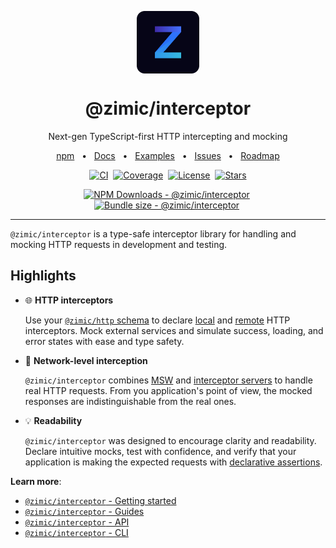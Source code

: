 <p align="center">
  <img src="../../docs/zimic.png" align="center" width="100px" height="100px">
</p>

<h1 align="center">
  @zimic/interceptor
</h1>

<p align="center">
  Next-gen TypeScript-first HTTP intercepting and mocking
</p>

<p align="center">
  <a href="https://www.npmjs.com/package/@zimic/interceptor">npm</a>
  <span>&nbsp;&nbsp;•&nbsp;&nbsp;</span>
  <a href="https://zimic.dev">Docs</a>
  <span>&nbsp;&nbsp;•&nbsp;&nbsp;</span>
  <a href="https://zimic.dev/docs/examples">Examples</a>
  <span>&nbsp;&nbsp;•&nbsp;&nbsp;</span>
  <a href="https://github.com/zimicjs/zimic/issues">Issues</a>
  <span>&nbsp;&nbsp;•&nbsp;&nbsp;</span>
  <a href="https://github.com/orgs/zimicjs/projects/1/views/4">Roadmap</a>
</p>

<div align="center">

[![CI](https://github.com/zimicjs/zimic/actions/workflows/ci.yaml/badge.svg?branch=canary)](https://github.com/zimicjs/zimic/actions/workflows/ci.yaml)&nbsp;
[![Coverage](https://img.shields.io/badge/Coverage-100%25-31C654?labelColor=353C43)](https://github.com/zimicjs/zimic/actions)&nbsp;
[![License](https://img.shields.io/github/license/zimicjs/zimic?color=0E69BE&label=License&labelColor=353C43)](https://github.com/zimicjs/zimic/blob/canary/LICENSE.md)&nbsp;
[![Stars](https://img.shields.io/github/stars/zimicjs/zimic)](https://github.com/zimicjs/zimic)

[![NPM Downloads - @zimic/interceptor](https://img.shields.io/npm/dm/@zimic/interceptor?style=flat&logo=npm&color=0E69BE&label=%20%40zimic%2Finterceptor&labelColor=353C43)](https://www.npmjs.com/package/@zimic/interceptor)&nbsp;
[![Bundle size - @zimic/interceptor](https://badgen.net/bundlephobia/minzip/@zimic/interceptor?color=0E69BE&labelColor=353C43&label=@zimic/interceptor%20min%20gzip)](https://bundlephobia.com/package/@zimic/interceptor)&nbsp;

</div>

---

`@zimic/interceptor` is a type-safe interceptor library for handling and mocking HTTP requests in development and
testing.

## Highlights

- :globe_with_meridians: **HTTP interceptors**

  Use your [`@zimic/http` schema](https://zimic.dev/docs/http/guides/schemas) to declare
  [local](https://zimic.dev/docs/interceptor/guides/interceptors/local) and
  [remote](https://zimic.dev/docs/interceptor/guides/interceptors/remote) HTTP interceptors. Mock external services and
  simulate success, loading, and error states with ease and type safety.

- :link: **Network-level interception**

  `@zimic/interceptor` combines [MSW](https://github.com/mswjs/msw) and
  [interceptor servers](https://zimic.dev/docs/interceptor/cli/server) to handle real HTTP requests. From you
  application's point of view, the mocked responses are indistinguishable from the real ones.

- :bulb: **Readability**

  `@zimic/interceptor` was designed to encourage clarity and readability. Declare intuitive mocks, test with confidence,
  and verify that your application is making the expected requests with
  [declarative assertions](https://zimic.dev/docs/interceptor/guides/declarative-assertions).

**Learn more**:

- [`@zimic/interceptor` - Getting started](https://zimic.dev/docs/interceptor/getting-started)
- [`@zimic/interceptor` - Guides](https://zimic.dev/docs/interceptor/guides)
- [`@zimic/interceptor` - API](https://zimic.dev/docs/interceptor/api)
- [`@zimic/interceptor` - CLI](https://zimic.dev/docs/interceptor/cli)
